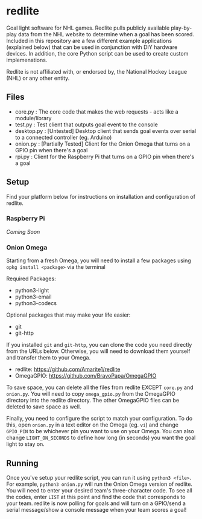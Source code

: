 # redlite
Goal light software for NHL games. Redlite pulls publicly available play-by-play data from the NHL website to determine when a goal has been scored. Included in this repository are a few different example applications (explained below) that can be used in conjunction with DIY hardware devices. In addition, the core Python script can be used to create custom implemenations.

Redlite is not affiliated with, or endorsed by, the National Hockey League (NHL) or any other entity.

## Files
- core.py : The core code that makes the web requests - acts like a module/library
- test.py : Test client that outputs goal event to the console
- desktop.py : [Untested] Desktop client that sends goal events over serial to a connected controller (eg. Arduino)
- onion.py : [Partially Tested] Client for the Onion Omega that turns on a GPIO pin when there's a goal
- rpi.py : Client for the Raspberry Pi that turns on a GPIO pin when there's a goal

## Setup
Find your platform below for instructions on installation and configuration of redlite.

### Raspberry Pi
*Coming Soon*

### Onion Omega
Starting from a fresh Omega, you will need to install a few packages using `opkg install <package>` via the terminal

Required Packages:
- python3-light
- python3-email
- python3-codecs

Optional packages that may make your life easier:
- git
- git-http

If you installed `git` and `git-http`, you can clone the code you need directly from the URLs below. Otherwise, you will need to download them yourself and transfer them to your Omega.
- redlite: https://github.com/Amarite1/redlite
- OmegaGPIO: https://github.com/BravoPapa/OmegaGPIO

To save space, you can delete all the files from redlite EXCEPT `core.py` and `onion.py`. You will need to copy `omega_gpio.py` from the OmegaGPIO directory into the redlite directory. The other OmegaGPIO files can be deleted to save space as well.

Finally, you need to configure the script to match your configuration. To do this, open `onion.py` in a text editor on the Omega (eg. `vi`) and change `GPIO_PIN` to be whichever pin you want to use on your Omega. You can also change `LIGHT_ON_SECONDS` to define how long (in seconds) you want the goal light to stay on.

## Running
Once you've setup your redlite script, you can run it using `python3 <file>`. For example, `python3 onion.py` will run the Onion Omega version of redlite. You will need to enter your desired team's three-character code. To see all the codes, enter `LIST` at this point and find the code that corresponds to your team. redlite is now polling for goals and will turn on a GPIO/send a serial message/show a console message when your team scores a goal!